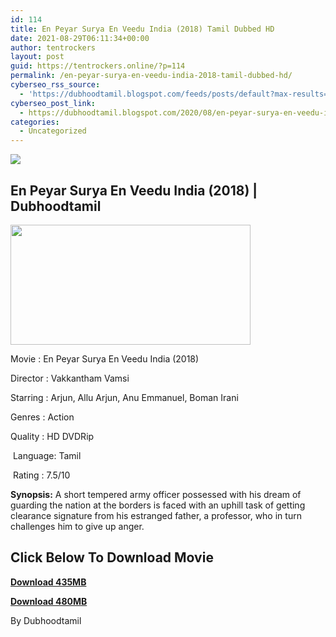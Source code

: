 ```yaml
---
id: 114
title: En Peyar Surya En Veedu India (2018) Tamil Dubbed HD
date: 2021-08-29T06:11:34+00:00
author: tentrockers
layout: post
guid: https://tentrockers.online/?p=114
permalink: /en-peyar-surya-en-veedu-india-2018-tamil-dubbed-hd/
cyberseo_rss_source:
  - 'https://dubhoodtamil.blogspot.com/feeds/posts/default?max-results=150&start-index=151'
cyberseo_post_link:
  - https://dubhoodtamil.blogspot.com/2020/08/en-peyar-surya-en-veedu-india-2018.html
categories:
  - Uncategorized
---
```

<div class="media_block">
  <img src="https://1.bp.blogspot.com/-Qo1J3NN-pPk/X0MmBqOtfZI/AAAAAAAACD8/j9hSE9f43DYLsw92Ft3a_OabPLU05QA4wCNcBGAsYHQ/s72-w384-h192-c/c8ca856657779526a1f87a818d6938c3.jpg" class="media_thumbnail" />
</div>

## <span>En Peyar Surya En Veedu India (2018) | Dubhoodtamil</span>

<div class="separator">
  <a href="https://1.bp.blogspot.com/-Qo1J3NN-pPk/X0MmBqOtfZI/AAAAAAAACD8/j9hSE9f43DYLsw92Ft3a_OabPLU05QA4wCNcBGAsYHQ/s600/c8ca856657779526a1f87a818d6938c3.jpg" imageanchor="1"><img loading="lazy" border="0" data-original-height="300" data-original-width="600" height="192" src="https://1.bp.blogspot.com/-Qo1J3NN-pPk/X0MmBqOtfZI/AAAAAAAACD8/j9hSE9f43DYLsw92Ft3a_OabPLU05QA4wCNcBGAsYHQ/w384-h192/c8ca856657779526a1f87a818d6938c3.jpg" width="384" /></a>
</div>

Movie	<span></span>:	<span></span>En Peyar Surya En Veedu India (2018)

Director	<span></span>:	<span></span>Vakkantham Vamsi

Starring	<span></span>:	<span></span>Arjun, Allu Arjun, Anu Emmanuel, Boman Irani&nbsp;

Genres	<span></span>:	<span></span>Action&nbsp;

Quality	<span></span>:	<span></span>HD DVDRip

&nbsp;Language:	<span></span>Tamil

&nbsp;Rating	<span></span>:	<span></span>7.5/10

**Synopsis:** A short tempered army officer possessed with his dream of guarding the nation at the borders is faced with an uphill task of getting clearance signature from his estranged father, a professor, who in turn challenges him to give up anger.

## <span><b>Click Below To Download Movie</b></span>

<span><b><a href="https://oncehelp.com/en-peyar-surya" target="_blank" rel="noopener">Download 435MB</a></b></span>

<span><b><a href="https://oncehelp.com/en-peyar-surya-1" target="_blank" rel="noopener">Download 480MB</a></b></span>

By Dubhoodtamil